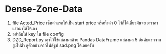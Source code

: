 # Dense-Zone-Data
1. file Acted_Price เซ็ทค่าแรกให้เป็น start price หรือทิ้งค่า 0 ไว้ก็ได้เดี๋ยวมันจะเอาราคาแรกมาใส่ให้เอง
2. อย่าลืมใส่ key ใน file config
3. DZD_Report.py เอาไว้ใช้แสดงผลด้วย Pandas DataFrame แสดงผล 5 อันดับแรกจากสูงไปต่ำ ดูตัวอย่างจากไฟล์รูป sad.png ได้เลยครับ
